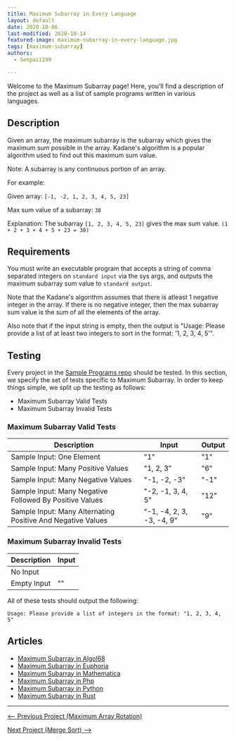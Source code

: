 ```yaml
---
title: Maximum Subarray in Every Language
layout: default
date: 2020-10-06
last-modified: 2020-10-14
featured-image: maximum-subarray-in-every-language.jpg
tags: [maximum-subarray]
authors:
  - Senpai1199

---
```


Welcome to the Maximum Subarray page! Here, you'll find a description of the project as well as a list of sample programs written in various languages.

## Description

Given an array, the maximum subarray is the subarray which gives the maximum sum possible in the array.
Kadane's algorithm is a popular algorithm used to find out this maximum sum value.

Note: A subarray is any continuous portion of an array.

For example:

Given array: `[-1, -2, 1, 2, 3, 4, 5, 23]`

Max sum value of a subarray: `38`

Explanation: The subarray `[1, 2, 3, 4, 5, 23]` gives the max sum value. `(1 + 2 + 3 + 4 + 5 + 23 = 38)`


## Requirements

You must write an executable program that accepts a string of comma separated integers on `standard input` via the sys args, and outputs the maximum subarray sum value to `standard output`.

Note that the Kadane's algorithm assumes that there is atleast 1 negative integer in the array.
If there is no negative integer, then the max subarray sum value is the sum of all the elements of the array.

Also note that if the input string is empty, then the output is "Usage: Please provide a list of at least two integers to sort in the format: '1, 2, 3, 4, 5'".


## Testing

Every project in the [Sample Programs repo](https://github.com/TheRenegadeCoder/sample-programs) should be tested.
In this section, we specify the set of tests specific to Maximum Subarray.
In order to keep things simple, we split up the testing as follows:

- Maximum Subarray Valid Tests
- Maximum Subarray Invalid Tests

### Maximum Subarray Valid Tests

| Description | Input | Output |
| ----------- | ----- | ------ |
| Sample Input: One Element | "1" | "1" |
| Sample Input: Many Positive Values | "1, 2, 3" | "6" |
| Sample Input: Many Negative Values | "-1, -2, -3" | "-1" |
| Sample Input: Many Negative Followed By Positive Values | "-2, -1, 3, 4, 5" | "12" |
| Sample Input: Many Alternating Positive And Negative Values | "-1, -4, 2, 3, -3, -4, 9" | "9" |

### Maximum Subarray Invalid Tests

| Description | Input |
| ----------- | ----- |
| No Input |  |
| Empty Input | "" |

All of these tests should output the following:

```
Usage: Please provide a list of integers in the format: "1, 2, 3, 4, 5"
```


## Articles

- [Maximum Subarray in Algol68](https://rzuckerm.github.io/sample-programs-website-copy/projects/maximum-subarray/algol68)
- [Maximum Subarray in Euphoria](https://rzuckerm.github.io/sample-programs-website-copy/projects/maximum-subarray/euphoria)
- [Maximum Subarray in Mathematica](https://rzuckerm.github.io/sample-programs-website-copy/projects/maximum-subarray/mathematica)
- [Maximum Subarray in Php](https://rzuckerm.github.io/sample-programs-website-copy/projects/maximum-subarray/php)
- [Maximum Subarray in Python](https://rzuckerm.github.io/sample-programs-website-copy/projects/maximum-subarray/python)
- [Maximum Subarray in Rust](https://rzuckerm.github.io/sample-programs-website-copy/projects/maximum-subarray/rust)

***

<nav class="project-nav">

<div id="prev" markdown="1">

[<-- Previous Project (Maximum Array Rotation)](https://rzuckerm.github.io/sample-programs-website-copy/projects/maximum-array-rotation)

</div>

<div id="next" markdown="1">

[Next Project (Merge Sort) -->](https://rzuckerm.github.io/sample-programs-website-copy/projects/merge-sort)

</div>

</nav>